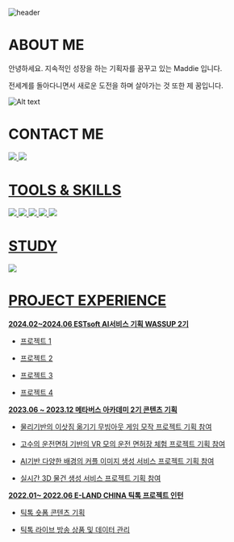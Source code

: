 
![header](https://capsule-render.vercel.app/api?type=cylinder&color=30:B296FF,50:C1D2DC&height=150&text=Hello!%20I'm%20Maddie&animation=twinkling&fontColor=FFFFFF&fontSize=40)
   
# ABOUT ME
  안녕하세요. 지속적인 성장을 하는 기획자를 꿈꾸고 있는 Maddie 입니다.
  
  전세계를 돌아다니면서 새로운 도전을 하며 살아가는 것 또한 제 꿈입니다.
  
![Alt text](https://windowscustomization.com/wp-content/uploads/2019/10/Lost-in-Space.gif)

# CONTACT ME  
<a href='https://www.instagram.com/shimn_/'><img src = 'https://img.shields.io/badge/Instagram-E4405F?style=for-the-badge&logo=instagram&logoColor=white'> <a href='https://github.com/Maddie314/wassup2.git'><img src = 'https://img.shields.io/badge/GitHub-100000?style=for-the-badge&logo=github&logoColor=white'>
 
# TOOLS & SKILLS
<img src = 'https://img.shields.io/badge/MySQL-00000F?style=for-the-badge&logo=mysql&logoColor=white'> <img src = 'https://img.shields.io/badge/Python-3776AB?style=for-the-badge&logo=python&logoColor=white'> <img src ='https://img.shields.io/badge/Figma-F24E1E?style=for-the-badge&logo=figma&logoColor=white'> <img src ='https://img.shields.io/badge/Miro-050038?style=for-the-badge&logo=Miro&logoColor=white'> <img src ='https://img.shields.io/badge/Notion-000000?style=for-the-badge&logo=notion&logoColor=white'>
   
# STUDY
<a href='https://www.notion.so/oreumi/6a8a77b182a046e39bf3d00617e28b90?pvs=4'><img src = 'https://img.shields.io/badge/Notion-000000?style=for-the-badge&logo=notion&logoColor=white'>
  
# PROJECT EXPERIENCE

**2024.02~2024.06 ESTsoft AI서비스 기획 WASSUP 2기**
* 프로젝트 1
  
* 프로젝트 2
  
* 프로젝트 3
  
* 프로젝트 4
  
   
**2023.06 ~ 2023.12 메타버스 아카데미 2기 콘텐츠 기획**
* 물리기반의 이삿짐 옮기기 무빙아웃 게임 모작 프로젝트 기획 참여
  
* 고수의 운전면허 기반의 VR 모의 운전 면허장 체험 프로젝트 기획 참여
  
* AI기반 다양한 배경의 커플 이미지 생성 서비스 프로젝트 기획 참여
  
* 실시간 3D 물건 생성 서비스 프로젝트 기획 참여

   
**2022.01~ 2022.06 E-LAND CHINA 틱톡 프로젝트 인턴**
* 틱톡 숏폼 콘텐츠 기획
  
* 틱톡 라이브 방송 상품 및 데이터 관리
